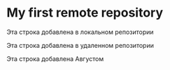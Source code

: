 # My first remote repository

Эта строка добавлена в локальном репозитории

Эта строка добавлена в удаленном репозитории

Эта строка добавлена Августом
